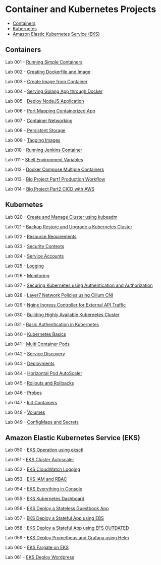 
# Container and Kubernetes Projects 


- [Containers](#containers)
- [Kubernetes](#kubernetes)
- [Amazon Elastic Kubernetes Service (EKS)](#amazon-elastic-kubernetes-service-eks)


## Containers 

Lab 001 - [Running Simple Containers](Lab_001_Running_Simple_Containers/README.md)

Lab 002 - [Creating Dockerfile and Image](Lab_002_Creating_Dockerfile_and_Image/README.md)

Lab 003 - [Create Image from Container](Lab_003_Create_Image_from_Container/README.md)

Lab 004 - [Serving Golang App through Docker](Lab_004_Serving_Golang_App_through_Docker/README.md)

Lab 005 - [Deploy NodeJS Application](Lab_005_Deploy_NodeJS_Application/README.md)

Lab 006 - [Port Mapping Containerized App](Lab_006_Port_Mapping_Containerized_App/README.md)

Lab 007 - [Container Networking](Lab_007_Container_Networking/README.md)

Lab 008 - [Persistent Storage](Lab_008_Persistent_Storage/README.md)

Lab 009 - [Tagging Images](Lab_009_Tagging_Images/README.md)

Lab 010 - [Running Jenkins Container](Lab_010_Running_Jenkins_Container/README.md)

Lab 011 - [Shell Environment Variables](Lab_011_Shell_Environment_Variables/README.md)

Lab 012 - [Docker Compose Multiple Containers](Lab_012_Docker_Compose_Multiple_Containers/README.md)

Lab 013 - [Big Project Part1 Production Workflow](Lab_013_Big_Project_Part1_Production_Workflow/README.md)

Lab 014 - [Big Project Part2 CICD with AWS](Lab_014_Big_Project_Part2_CICD_with_AWS/README.md)



## Kubernetes 

Lab 020 - [Create and Manage Cluster using kubeadm](Lab_020_Create_and_Manage_Cluster_using_kubeadm/README.md)

Lab 021 - [Backup Restore and Upgrade a Kubernetes Cluster](Lab_021_Backup_Restore_and_Upgrade_a_Kubernetes_Cluster/READMEmd)

Lab 022 - [Resource Requirements](Lab_022_Resource_Requirements/README.md)

Lab 023 - [Security Contexts](Lab_023_Security_Contexts/README.md)

Lab 024 - [Service Accounts](Lab_024_Service_Accounts/README.md)

Lab 025 - [Logging](Lab_025_Logging/README.md)

Lab 026 - [Monitoring](Lab_026_Monitoring/README.md)

Lab 027 - [Securing Kubernetes using Authentication and Authorization](Lab_027_Securing_Kubernetes_using_Authentication_and_Authorizatin/README.md)

Lab 028 - [Layer7 Network Policies using Cilium CNI](Lab_028_Layer7_Network_Policies_using_Cilium_CNI/README.md)

Lab 029 - [Nginx Ingress Controller for External API Traffic](Lab_029_Nginx_Ingress_Controller_for_External_API_Traffic/READMEmd)

Lab 030 - [Building Highly Available Kubernetes Cluster](Lab_030_Building_Highly_Available_K8s_Cluster/README.md)

Lab 031 - [Basic Authentication in Kubernetes](Lab_031_Basic_Authentication_in_Kubernetes/README.md)

Lab 040 - [Kubernetes Basics](Lab_040-Kubernetes_Basics/README.md)

Lab 041 - [Multi Container Pods](Lab_041-Multi_Container_Pods/README.md)

Lab 042 - [Service Discovery](Lab_042_Service_Discovery/README.md)

Lab 043 - [Deployments](Lab_043_Deployments/README.md)

Lab 044 - [Horizontal Pod AutoScaler](Lab_044_Horizontal_Pod_AutoScaler/README.md)

Lab 045 - [Rollouts and Rollbacks](Lab_045_Rollouts_and_Rollbacks/README.md)

Lab 046 - [Probes](Lab_046_Probes/README.md)

Lab 047 - [Init Containers](Lab_047_Init_Containers/README.md)

Lab 048 - [Volumes](Lab_048_Volumes/README.md)

Lab 049 - [ConfigMaps and Secrets](Lab_049_ConfigMaps_and_Secrets/README.md)


## Amazon Elastic Kubernetes Service (EKS) 

Lab 050 - [EKS Operation using eksctl](Lab_050_EKS_Operation_using_eksctl/README.md)

Lab 051 - [EKS Cluster Autoscaler](Lab_051_EKS_Cluster_Autoscaler/README.md)

Lab 052 - [EKS CloudWatch Logging](Lab_052_EKS_CloudWatch_Logging/README.md)

Lab 053 - [EKS IAM and RBAC](Lab_053_EKS_IAM_and_RBAC/README.md)

Lab 054 - [EKS Everything in Console](Lab_054_EKS_Everything_in_Console/README.md)

Lab 055 - [EKS Kubernetes Dashboard](Lab_055_EKS_Kubernetes_Dashboard/README.md)

Lab 056 - [EKS Deploy a Stateless Guestbook App](Lab_056_EKS_Deploy_a_Stateless_Guestbook_App/README.md)

Lab 057 - [EKS Deploy a Stateful App using EBS](Lab_057_EKS_Deploy_a_Stateful_App_using_EBS/README.md)

Lab 058 - [EKS Deploy a Stateful App using EFS OUTDATED](Lab_058_EKS_Deploy_a_Stateful_App_using_EFS_OUTDATED/README.md)

Lab 059 - [EKS Deploy Prometheus and Grafana using Helm](Lab_059_EKS_Deploy_Prometheus_and_Grafana_using_Helm/README.md)

Lab 060 - [EKS Fargate on EKS](Lab_060_EKS_Fargate_on_EKS/README.md)

Lab 061 - [EKS Deploy Wordpress]()
